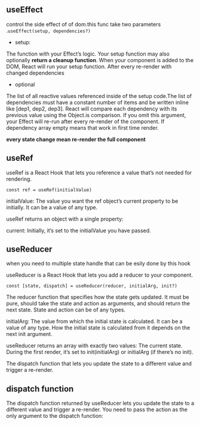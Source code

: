 ## useEffect

control the side effect of of dom.this func take two parameters .`useEffect(setup, dependencies?)`

- setup:

The function with your Effect’s logic. Your setup function may also optionally **return a cleanup function**. When your component is added to the DOM, React will run your setup function. After every re-render with changed dependencies

- optional

The list of all reactive values referenced inside of the setup code.The list of dependencies must have a constant number of items and be written inline like [dep1, dep2, dep3]. React will compare each dependency with its previous value using the Object.is comparison. If you omit this argument, your Effect will re-run after every re-render of the component.
If dependency array empty means that work in first time render.


**every state change mean re-render the full component**

## useRef

useRef is a React Hook that lets you reference a value that’s not needed for rendering.

`const ref = useRef(initialValue)`

initialValue: The value you want the ref object’s current property to be initially. It can be a value of any type. 

useRef returns an object with a single property:

current: Initially, it’s set to the initialValue you have passed.

## useReducer
when you need to multiple state handle that can be esily done by this hook

useReducer is a React Hook that lets you add a reducer to your component.

`const [state, dispatch] = useReducer(reducer, initialArg, init?)`

The reducer function that specifies how the state gets updated. It must be pure, should take the state and action as arguments, and should return the next state. State and action can be of any types.

initialArg: The value from which the initial state is calculated. It can be a value of any type. How the initial state is calculated from it depends on the next init argument.

useReducer returns an array with exactly two values:
The current state. During the first render, it’s set to init(initialArg) or initialArg (if there’s no init).

The dispatch function that lets you update the state to a different value and trigger a re-render.

## dispatch function

The dispatch function returned by useReducer lets you update the state to a different value and trigger a re-render. You need to pass the action as the only argument to the dispatch function:


